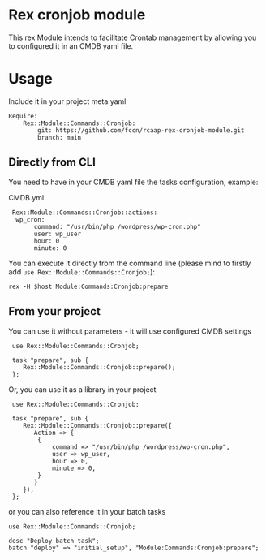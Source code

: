 # Rex cronjob module

This rex Module intends to facilitate Crontab management by allowing you to configured it in an CMDB yaml file.

# Usage

Include it in your project meta.yaml
```
Require:
    Rex::Module::Commands::Cronjob:
        git: https://github.com/fccn/rcaap-rex-cronjob-module.git
        branch: main
```

## Directly from CLI

You need to have in your CMDB yaml file the tasks configuration, example:

CMDB.yml
```
 Rex::Module::Commands::Cronjob::actions:
  wp_cron:
       command: "/usr/bin/php /wordpress/wp-cron.php"
       user: wp_user
       hour: 0
       minute: 0
```

You can execute it directly from the command line (please mind to firstly add `use Rex::Module::Commands::Cronjob;`):
```
rex -H $host Module:Commands:Cronjob:prepare
```

## From your project

You can use it without parameters - it will use configured CMDB settings
```
 use Rex::Module::Commands::Cronjob;
    
 task "prepare", sub {
    Rex::Module::Commands::Cronjob::prepare();
 };
 ```


Or, you can use it as a library in your project
```
 use Rex::Module::Commands::Cronjob;
    
 task "prepare", sub {
    Rex::Module::Commands::Cronjob::prepare({
       Action => {
        {
            command => "/usr/bin/php /wordpress/wp-cron.php",
            user => wp_user,
            hour => 0,
            minute => 0,
        }  
       }
    });
 };
 ```
 
 or you can also reference it in your batch tasks
 
 ```
 use Rex::Module::Commands::Cronjob;
 
 desc "Deploy batch task";
 batch "deploy" => "initial_setup", "Module:Commands:Cronjob:prepare";
 ``` 
